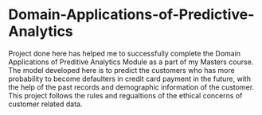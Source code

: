 # Domain-Applications-of-Predictive-Analytics
Project done here has helped me to successfully complete the Domain Applications of Preditive Analytics Module as a part of my Masters course. The model developed here is to predict the customers who has more probability to become defaulters in credit card payment in the future, with the help of the past records and demographic information of the customer. This project follows the rules and regualtions of the ethical concerns of customer related data.
